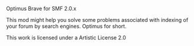Optimus Brave for SMF 2.0.x

This mod might help you solve some problems associated with indexing of your forum by search engines.
Optimus for short.

This work is licensed under a Artistic License 2.0
